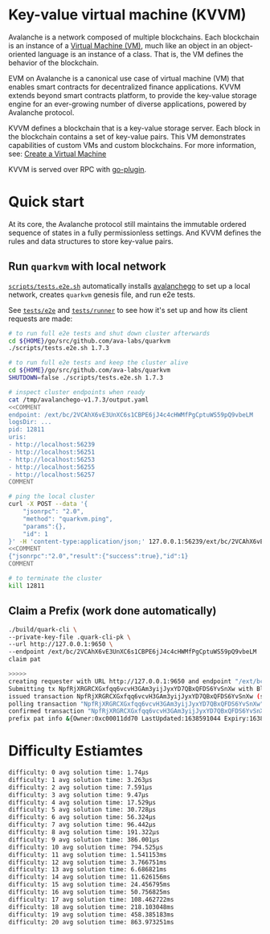 # Key-value virtual machine (KVVM)

Avalanche is a network composed of multiple blockchains. Each blockchain is an instance of a [Virtual Machine (VM)](https://docs.avax.network/learn/platform-overview#virtual-machines), much like an object in an object-oriented language is an instance of a class. That is, the VM defines the behavior of the blockchain.

EVM on Avalanche is a canonical use case of virtual machine (VM) that enables smart contracts for decentralized finance applications. KVVM extends beyond smart contracts platform, to provide the key-value storage engine for an ever-growing number of diverse applications, powered by Avalanche protocol.

KVVM defines a blockchain that is a key-value storage server. Each block in the blockchain contains a set of key-value pairs. This VM demonstrates capabilities of custom VMs and custom blockchains. For more information, see: [Create a Virtual Machine](https://docs.avax.network/build/tutorials/platform/create-a-virtual-machine-vm)

KVVM is served over RPC with [go-plugin](https://github.com/hashicorp/go-plugin).

# Quick start

At its core, the Avalanche protocol still maintains the immutable ordered sequence of states in a fully permissionless settings. And KVVM defines the rules and data structures to store key-value pairs.

## Run `quarkvm` with local network

[`scripts/tests.e2e.sh`](scripts/tests.e2e.sh) automatically installs [avalanchego](https://github.com/ava-labs/avalanchego) to set up a local network, creates `quarkvm` genesis file, and run e2e tests.

See [`tests/e2e`](tests/e2e) and [`tests/runner`](tests/runner) to see how it's set up and how its client requests are made:

```bash
# to run full e2e tests and shut down cluster afterwards
cd ${HOME}/go/src/github.com/ava-labs/quarkvm
./scripts/tests.e2e.sh 1.7.3

# to run full e2e tests and keep the cluster alive
cd ${HOME}/go/src/github.com/ava-labs/quarkvm
SHUTDOWN=false ./scripts/tests.e2e.sh 1.7.3
```

```bash
# inspect cluster endpoints when ready
cat /tmp/avalanchego-v1.7.3/output.yaml
<<COMMENT
endpoint: /ext/bc/2VCAhX6vE3UnXC6s1CBPE6jJ4c4cHWMfPgCptuWS59pQ9vbeLM
logsDir: ...
pid: 12811
uris:
- http://localhost:56239
- http://localhost:56251
- http://localhost:56253
- http://localhost:56255
- http://localhost:56257
COMMENT

# ping the local cluster
curl -X POST --data '{
    "jsonrpc": "2.0",
    "method": "quarkvm.ping",
    "params":{},
    "id": 1
}' -H 'content-type:application/json;' 127.0.0.1:56239/ext/bc/2VCAhX6vE3UnXC6s1CBPE6jJ4c4cHWMfPgCptuWS59pQ9vbeLM
<<COMMENT
{"jsonrpc":"2.0","result":{"success":true},"id":1}
COMMENT

# to terminate the cluster
kill 12811
```

## Claim a Prefix (work done automatically)

```bash
./build/quark-cli \
--private-key-file .quark-cli-pk \
--url http://127.0.0.1:9650 \
--endpoint /ext/bc/2VCAhX6vE3UnXC6s1CBPE6jJ4c4cHWMfPgCptuWS59pQ9vbeLM  \
claim pat

>>>>>
creating requester with URL http://127.0.0.1:9650 and endpoint "/ext/bc/2VCAhX6vE3UnXC6s1CBPE6jJ4c4cHWMfPgCptuWS59pQ9vbeLM"
Submitting tx NpfRjXRGRCXGxfqq6vcvH3GAm3yijJyxYD7QBxQFDS6YvSnXw with BlockID (zgvHpznxkG7xAh2qgsQFVkrioB4ENdKYfum6KWe6rZGiuzdPf): &{0xc00011a0c8 [175 87 123 222 38 232 10 27 198 13 215 107 60 56 102 21 11 12 195 39 191 122 160 156 155 11 183 164 202 22 22 76 231 28 232 58 18 187 198 249 170 168 232 227 43 85 90 54 94 76 49 184 59 9 194 205 222 162 20 67 208 185 115 12] 0}
issued transaction NpfRjXRGRCXGxfqq6vcvH3GAm3yijJyxYD7QBxQFDS6YvSnXw (success true)
polling transaction "NpfRjXRGRCXGxfqq6vcvH3GAm3yijJyxYD7QBxQFDS6YvSnXw"
confirmed transaction "NpfRjXRGRCXGxfqq6vcvH3GAm3yijJyxYD7QBxQFDS6YvSnXw"
prefix pat info &{Owner:0xc00011dd70 LastUpdated:1638591044 Expiry:1638591074 Keys:1}
```

# Difficulty Estiamtes
```bash
difficulty: 0 avg solution time: 1.74µs
difficulty: 1 avg solution time: 3.263µs
difficulty: 2 avg solution time: 7.591µs
difficulty: 3 avg solution time: 9.47µs
difficulty: 4 avg solution time: 17.529µs
difficulty: 5 avg solution time: 30.728µs
difficulty: 6 avg solution time: 56.324µs
difficulty: 7 avg solution time: 96.442µs
difficulty: 8 avg solution time: 191.322µs
difficulty: 9 avg solution time: 386.001µs
difficulty: 10 avg solution time: 794.525µs
difficulty: 11 avg solution time: 1.541153ms
difficulty: 12 avg solution time: 3.766751ms
difficulty: 13 avg solution time: 6.686821ms
difficulty: 14 avg solution time: 11.626156ms
difficulty: 15 avg solution time: 24.456795ms
difficulty: 16 avg solution time: 50.756825ms
difficulty: 17 avg solution time: 108.462722ms
difficulty: 18 avg solution time: 218.103048ms
difficulty: 19 avg solution time: 458.385183ms
difficulty: 20 avg solution time: 863.973251ms
```
